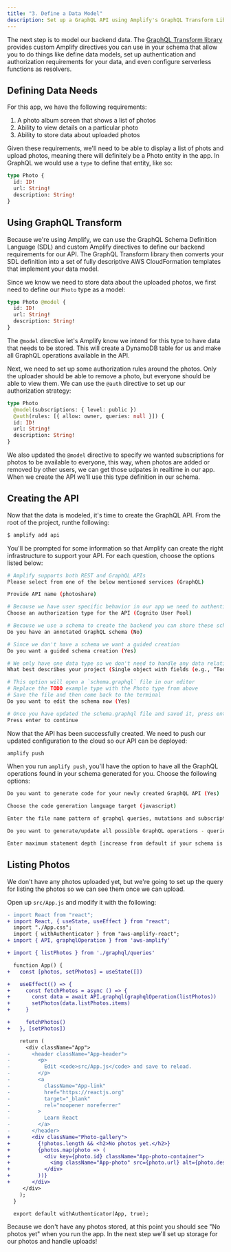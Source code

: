 ```yaml
---
title: "3. Define a Data Model"
description: Set up a GraphQL API using Amplify's GraphQL Transform Library
---
```


The next step is to model our backend data. The [GraphQL Transform library]() provides custom Amplify directives you can use in your schema that allow you to do things like define data models, set up authentication and authorization requirements for your data, and even configure serverless functions as resolvers.

## Defining Data Needs

For this app, we have the following requirements:

1. A photo album screen that shows a list of photos
2. Ability to view details on a particular photo
3. Ability to store data about uploaded photos

Given these requirements, we'll need to be able to display a list of phots and upload photos, meaning there will definitely be a Photo entity in the app. In GraphQL we would use a `type` to define that entity, like so:

```graphql
type Photo {
  id: ID!
  url: String!
  description: String!
}
```

## Using GraphQL Transform

Because we're using Amplify, we can use the GraphQL Schema Definition Language (SDL) and custom Amplify directives to define our backend requirements for our API. The GraphQL Transform library then converts your SDL definition into a set of fully descriptive AWS CloudFormation templates that implement your data model.

Since we know we need to store data about the uploaded photos, we first need to define our `Photo` type as a model:

```graphql
type Photo @model {
  id: ID!
  url: String!
  description: String!
}
```

The `@model` directive let's Amplify know we intend for this type to have data that needs to be stored. This will create a DynamoDB table for us and make all GraphQL operations available in the API.

Next, we need to set up some authorization rules around the photos. Only the uploader should be able to remove a photo, but everyone should be able to view them. We can use the `@auth` directive to set up our authorization strategy:

```graphql
type Photo
  @model(subscriptions: { level: public })
  @auth(rules: [{ allow: owner, queries: null }]) {
  id: ID!
  url: String!
  description: String!
}
```

We also updated the `@model` directive to specify we wanted subscriptions for photos to be available to everyone, this way, when photos are added or removed by other users, we can get those udpates in realtime in our app. When we create the API we'll use this type definition in our schema.

## Creating the API

Now that the data is modeled, it's time to create the GraphQL API. From the root of the project, runthe following:

```bash
$ amplify add api
```

You'll be prompted for some information so that Amplify can create the right infrastructure to support your API. For each question, choose the options listed below:

```bash
# Amplify supports both REST and GraphQL APIs
Please select from one of the below mentioned services (GraphQL)

Provide API name (photoshare)

# Because we have user specific behavior in our app we need to authenticate users
Choose an authorization type for the API (Cognito User Pool)

# Because we use a schema to create the backend you can share these schemas and use them as boilerplates
Do you have an annotated GraphQL schema (No)

# Since we don't have a schema we want a guided creation
Do you want a guided schema creation (Yes)

# We only have one data type so we don't need to handle any data relationships
What best describes your project (Single object with fields (e.g., “Todo” with ID, name, description))

# This option will open a `schema.graphql` file in our editor
# Replace the TODO example type with the Photo type from above
# Save the file and then come back to the terminal
Do you want to edit the schema now (Yes)

# Once you have updated the schema.graphql file and saved it, press enter
Press enter to continue
```

Now that the API has been successfully created. We need to push our updated configuration to the cloud so our API can be deployed:

```bash
amplify push
```

When you run `amplify push`, you'll have the option to have all the GraphQL operations found in your schema generated for you. Choose the following options:

```bash
Do you want to generate code for your newly created GraphQL API (Yes)

Choose the code generation language target (javascript)

Enter the file name pattern of graphql queries, mutations and subscriptions (src/graphql/**/*.js)

Do you want to generate/update all possible GraphQL operations - queries, mutations and subscriptions (Yes)

Enter maximum statement depth [increase from default if your schema is deeply nested] (2)
```

## Listing Photos

We don't have any photos uploaded yet, but we're going to set up the query for listing the photos so we can see them once we can upload.

Open up `src/App.js` and modify it with the following:

```diff
- import React from "react";
+ import React, { useState, useEffect } from "react";
  import "./App.css";
  import { withAuthenticator } from "aws-amplify-react";
+ import { API, graphqlOperation } from 'aws-amplify'

+ import { listPhotos } from './graphql/queries'

  function App() {
+   const [photos, setPhotos] = useState([])

+   useEffect(() => {
+     const fetchPhotos = async () => {
+       const data = await API.graphql(graphqlOperation(listPhotos))
+       setPhotos(data.listPhotos.items)
+     }

+     fetchPhotos()
+   }, [setPhotos])

    return (
      <div className="App">
-       <header className="App-header">
-         <p>
-           Edit <code>src/App.js</code> and save to reload.
-         </p>
-         <a
-           className="App-link"
-           href="https://reactjs.org"
-           target="_blank"
-           rel="noopener noreferrer"
-         >
-           Learn React
-         </a>
-       </header>
+       <div className="Photo-gallery">
+         {!photos.length && <h2>No photos yet.</h2>}
+         {photos.map(photo => (
+           <div key={photo.id} className="App-photo-container">
+             <img className="App-photo" src={photo.url} alt={photo.description} />
+           </div>
+         ))}
+       </div>
     </div>
    );
  }

  export default withAuthenticator(App, true);
```

Because we don't have any photos stored, at this point you should see "No photos yet" when you run the app. In the next step we'll set up storage for our photos and handle uploads!
